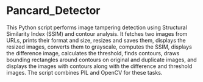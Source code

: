 # Pancard_Detector


This Python script performs image tampering detection using Structural Similarity Index (SSIM) and contour analysis. It fetches two images from URLs, prints their format and size, resizes and saves them, displays the resized images, converts them to grayscale, computes the SSIM, displays the difference image, calculates the threshold, finds contours, draws bounding rectangles around contours on original and duplicate images, and displays the images with contours along with the difference and threshold images. The script combines PIL and OpenCV for these tasks.

